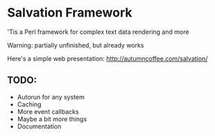 # Salvation Framework

'Tis a Perl framework for complex text data rendering and more

Warning: partially unfinished, but already works

Here's a simple web presentation: http://autumncoffee.com/salvation/

## TODO:
+ Autorun for any system
+ Caching
+ More event callbacks
+ Maybe a bit more things
+ Documentation

